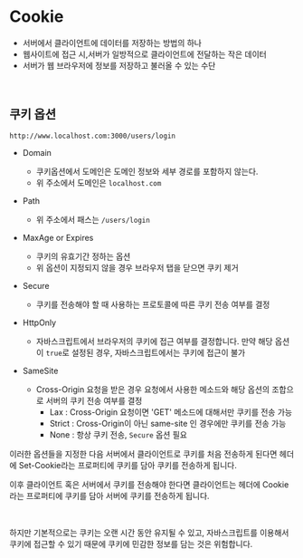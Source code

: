 
# Cookie
- 서버에서 클라이언트에 데이터를 저장하는 방법의 하나  
- 웹사이트에 접근 시,서버가 일방적으로 클라이언트에 전달하는 작은 데이터
- 서버가 웹 브라우저에 정보를 저장하고 불러올 수 있는 수단

</br>

## 쿠키 옵션
```http://www.localhost.com:3000/users/login```
- Domain
    - 쿠키옵션에서 도메인은 도메인 정보와 세부 경로를 포함하지 않는다. 
    - 위 주소에서 도메인은 ```localhost.com```
    
- Path
    - 위 주소에서 패스는 ```/users/login```
- MaxAge or Expires
    - 쿠키의 유효기간 정하는 옵션
    - 위 옵션이 지정되지 않을 경우 브라우저 탭을 닫으면 쿠키 제거
- Secure
    - 쿠키를 전송해야 할 때 사용하는 프로토콜에 따른 쿠키 전송 여부를 결정
- HttpOnly
    - 자바스크립트에서 브라우저의 쿠키에 접근 여부를 결정합니다.
만약 해당 옵션이 ```true```로 설정된 경우, 자바스크립트에서는 쿠키에 접근이 불가
- SameSite
    - Cross-Origin 요청을 받은 경우 요청에서 사용한 메소드와 해당 옵션의 조합으로 서버의 쿠키 전송 여부를 결정
        - Lax : Cross-Origin 요청이면 'GET' 메소드에 대해서만 쿠키를 전송 가능
        - Strict : Cross-Origin이 아닌 same-site 인 경우에만 쿠키를 전송 가능
        - None : 항상 쿠키 전송, ```Secure``` 옵션 필요

이러한 옵션들을 지정한 다음 서버에서 클라이언트로 쿠키를 처음 전송하게 된다면 헤더에 Set-Cookie라는 프로퍼티에 쿠키를 담아 쿠키를 전송하게 됩니다.

이후 클라이언트 혹은 서버에서 쿠키를 전송해야 한다면 클라이언트는 헤더에 Cookie라는 프로퍼티에 쿠키를 담아 서버에 쿠키를 전송하게 됩니다.


</br>

하지만 기본적으로는 쿠키는 오랜 시간 동안 유지될 수 있고, 자바스크립트를 이용해서 쿠키에 접근할 수 있기 때문에 쿠키에 민감한 정보를 담는 것은 위험합니다.
